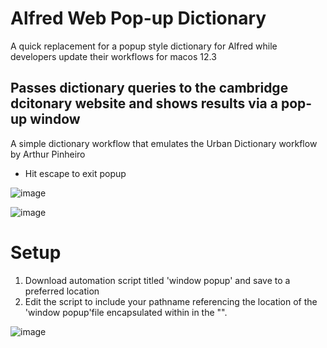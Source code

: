 # Alfred Web Pop-up Dictionary
A quick replacement for a popup style dictionary for Alfred while developers update their workflows for macos 12.3

## Passes dictionary queries to the cambridge dcitonary website and shows results via a pop-up window

A simple dictionary workflow that emulates the Urban Dictionary workflow by Arthur Pinheiro

* Hit escape to exit popup

![image](https://user-images.githubusercontent.com/98722477/159403996-bdb3052f-6a5b-458d-b534-a6a7f3abbdc2.png)

![image](https://user-images.githubusercontent.com/98722477/159404043-5323db9e-1405-4d0b-8f87-7c2ebfcdefbb.png)


# Setup
1. Download automation script titled 'window popup' and save to a preferred location
2. Edit the script to include your pathname referencing the location of the 'window popup'file encapsulated within in the "".

![image](https://user-images.githubusercontent.com/98722477/159405673-92ac59eb-3621-4f72-9182-a76929f7490a.png)
